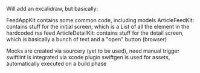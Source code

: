Will add an excalidraw, but basically:

FeedAppKit contains some common code, including models
ArticleFeedKit: contains stuff for the initial screen, which is a List of all the element in the hardcoded rss feed
ArticleDetailKit: contains stuff for the detail screen, which is basically a bunch of text and a "open" button (browser)

Mocks are created via sourcery (yet to be used), need manual trigger
swiftlint is integrated via xcode plugin
swiftgen is used for assets, automatically executed on a build phase
